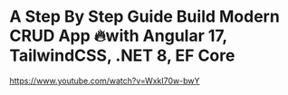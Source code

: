 # A Step By Step Guide Build Modern CRUD App 🔥with Angular 17, TailwindCSS, .NET 8, EF Core

https://www.youtube.com/watch?v=WxkI70w-bwY
